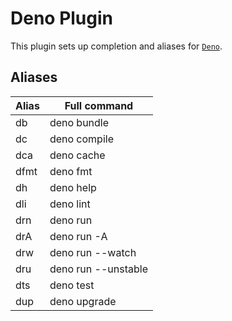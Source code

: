 # Deno Plugin

This plugin sets up completion and aliases for [`Deno`](HTTPS://deno.land).

## Aliases

| Alias | Full command        |
| ----- | ------------------- |
| db    | deno bundle         |
| dc    | deno compile        |
| dca   | deno cache          |
| dfmt  | deno fmt            |
| dh    | deno help           |
| dli   | deno lint           |
| drn   | deno run            |
| drA   | deno run -A         |
| drw   | deno run --watch    |
| dru   | deno run --unstable |
| dts   | deno test           |
| dup   | deno upgrade        |
